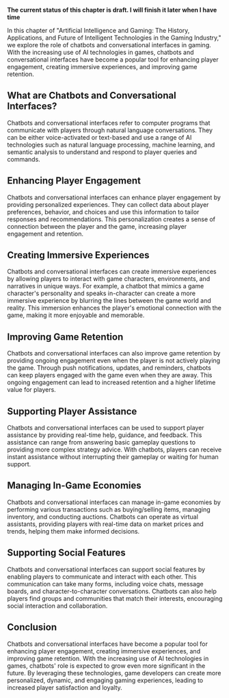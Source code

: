 **The current status of this chapter is draft. I will finish it later when I have time**

In this chapter of "Artificial Intelligence and Gaming: The History, Applications, and Future of Intelligent Technologies in the Gaming Industry," we explore the role of chatbots and conversational interfaces in gaming. With the increasing use of AI technologies in games, chatbots and conversational interfaces have become a popular tool for enhancing player engagement, creating immersive experiences, and improving game retention.

What are Chatbots and Conversational Interfaces?
------------------------------------------------

Chatbots and conversational interfaces refer to computer programs that communicate with players through natural language conversations. They can be either voice-activated or text-based and use a range of AI technologies such as natural language processing, machine learning, and semantic analysis to understand and respond to player queries and commands.

Enhancing Player Engagement
---------------------------

Chatbots and conversational interfaces can enhance player engagement by providing personalized experiences. They can collect data about player preferences, behavior, and choices and use this information to tailor responses and recommendations. This personalization creates a sense of connection between the player and the game, increasing player engagement and retention.

Creating Immersive Experiences
------------------------------

Chatbots and conversational interfaces can create immersive experiences by allowing players to interact with game characters, environments, and narratives in unique ways. For example, a chatbot that mimics a game character's personality and speaks in-character can create a more immersive experience by blurring the lines between the game world and reality. This immersion enhances the player's emotional connection with the game, making it more enjoyable and memorable.

Improving Game Retention
------------------------

Chatbots and conversational interfaces can also improve game retention by providing ongoing engagement even when the player is not actively playing the game. Through push notifications, updates, and reminders, chatbots can keep players engaged with the game even when they are away. This ongoing engagement can lead to increased retention and a higher lifetime value for players.

Supporting Player Assistance
----------------------------

Chatbots and conversational interfaces can be used to support player assistance by providing real-time help, guidance, and feedback. This assistance can range from answering basic gameplay questions to providing more complex strategy advice. With chatbots, players can receive instant assistance without interrupting their gameplay or waiting for human support.

Managing In-Game Economies
--------------------------

Chatbots and conversational interfaces can manage in-game economies by performing various transactions such as buying/selling items, managing inventory, and conducting auctions. Chatbots can operate as virtual assistants, providing players with real-time data on market prices and trends, helping them make informed decisions.

Supporting Social Features
--------------------------

Chatbots and conversational interfaces can support social features by enabling players to communicate and interact with each other. This communication can take many forms, including voice chats, message boards, and character-to-character conversations. Chatbots can also help players find groups and communities that match their interests, encouraging social interaction and collaboration.

Conclusion
----------

Chatbots and conversational interfaces have become a popular tool for enhancing player engagement, creating immersive experiences, and improving game retention. With the increasing use of AI technologies in games, chatbots' role is expected to grow even more significant in the future. By leveraging these technologies, game developers can create more personalized, dynamic, and engaging gaming experiences, leading to increased player satisfaction and loyalty.
